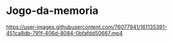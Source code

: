 # Jogo-da-memoria

https://user-images.githubusercontent.com/76077941/161135391-451ca8db-791f-406d-8084-0bfafdd50667.mp4

